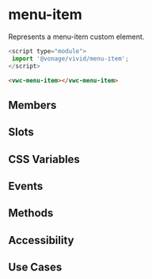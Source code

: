 # menu-item

Represents a menu-item custom element.

```js
<script type="module">
 import '@vonage/vivid/menu-item';
</script>
```

```html preview
<vwc-menu-item></vwc-menu-item>
```

## Members

## Slots

## CSS Variables

## Events

## Methods

## Accessibility

## Use Cases
